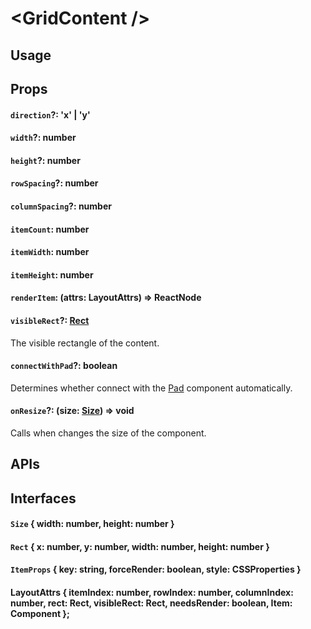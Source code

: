 # \<GridContent />

## Usage

## Props

#### `direction`?: 'x' | 'y'

#### `width`?: number

#### `height`?: number

#### `rowSpacing`?: number

#### `columnSpacing`?: number

#### `itemCount`: number

#### `itemWidth`: number

#### `itemHeight`: number

#### `renderItem`: (attrs: LayoutAttrs) => ReactNode

#### `visibleRect`?: [Rect](#rect--x-number-y-number-width-number-height-number-)

The visible rectangle of the content.

#### `connectWithPad`?: boolean

Determines whether connect with the [Pad](pad.md) component automatically.

#### `onResize`?: (size: [Size](#size--width-number-height-number-)) => void

Calls when changes the size of the component.

## APIs

## Interfaces

#### `Size` { width: number, height: number }

#### `Rect` { x: number, y: number, width: number, height: number }

#### `ItemProps` { key: string, forceRender: boolean, style: CSSProperties }

#### LayoutAttrs { itemIndex: number, rowIndex: number, columnIndex: number, rect: Rect, visibleRect: Rect, needsRender: boolean, Item: Component<ItemProps> };
